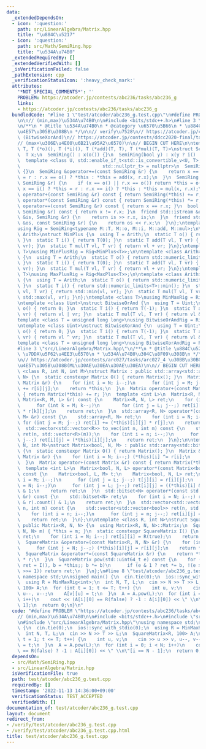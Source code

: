 ```yaml
---
data:
  _extendedDependsOn:
  - icon: ':question:'
    path: src/LinearAlgebra/Matrix.hpp
    title: "\u884C\u5217"
  - icon: ':question:'
    path: src/Math/SemiRing.hpp
    title: "\u534A\u74B0"
  _extendedRequiredBy: []
  _extendedVerifiedWith: []
  _isVerificationFailed: false
  _pathExtension: cpp
  _verificationStatusIcon: ':heavy_check_mark:'
  attributes:
    '*NOT_SPECIAL_COMMENTS*': ''
    PROBLEM: https://atcoder.jp/contests/abc236/tasks/abc236_g
    links:
    - https://atcoder.jp/contests/abc236/tasks/abc236_g
  bundledCode: "#line 1 \"test/atcoder/abc236_g.test.cpp\"\n#define PROBLEM \"https://atcoder.jp/contests/abc236/tasks/abc236_g\"\
    \n\n// (min,max)\u534A\u74B0\n\n#include <bits/stdc++.h>\n#line 3 \"src/Math/SemiRing.hpp\"\
    \n/**\n * @title \u534A\u74B0\n * @category \u6570\u5B66\n * \u884C\u5217\u306B\
    \u4E57\u305B\u308B\n */\n\n// verify\u7528\n// https://atcoder.jp/contests/abc009/tasks/abc009_4\
    \ (BitwiseXorAnd)\n// https://atcoder.jp/contests/ddcc2020-final/tasks/ddcc2020_final_b\n\
    // (max+\u306E\u4E00\u6B21\u95A2\u6570)\n\n// BEGIN CUT HERE\n\ntemplate <typename\
    \ T, T (*o)(), T (*i)(), T (*add)(T, T), T (*mul)(T, T)>\nstruct SemiRing {\n\
    \  T x;\n  SemiRing() : x(o()) {}\n  SemiRing(bool y) : x(y ? i() : o()) {}\n\
    \  template <class U, std::enable_if_t<std::is_convertible_v<U, T>,\n        \
    \                              std::nullptr_t> = nullptr>\n  SemiRing(U y) : x((T)y)\
    \ {}\n  SemiRing &operator+=(const SemiRing &r) {\n    return x == o() ? *this\
    \ = r : r.x == o() ? *this : *this = add(x, r.x);\n  }\n  SemiRing &operator*=(const\
    \ SemiRing &r) {\n    if (x == o() || r.x == o()) return *this = o();\n    return\
    \ x == i() ? *this = r : r.x == i() ? *this : *this = mul(x, r.x);\n  }\n  SemiRing\
    \ operator+(const SemiRing &r) const { return SemiRing(*this) += r; }\n  SemiRing\
    \ operator*(const SemiRing &r) const { return SemiRing(*this) *= r; }\n  bool\
    \ operator==(const SemiRing &r) const { return x == r.x; }\n  bool operator!=(const\
    \ SemiRing &r) const { return x != r.x; }\n  friend std::istream &operator>>(std::istream\
    \ &is, SemiRing &r) {\n    return is >> r.x, is;\n  }\n  friend std::ostream &operator<<(std::ostream\
    \ &os, const SemiRing &r) {\n    return os << r.x;\n  }\n};\ntemplate <class M>\n\
    using Rig = SemiRing<typename M::T, M::o, M::i, M::add, M::mul>;\n\ntemplate <class\
    \ Arith>\nstruct MinPlus {\n  using T = Arith;\n  static T o() { return std::numeric_limits<T>::max();\
    \ }\n  static T i() { return T(0); }\n  static T add(T vl, T vr) { return std::min(vl,\
    \ vr); }\n  static T mul(T vl, T vr) { return vl + vr; }\n};\ntemplate <class\
    \ T>\nusing MinPlusRig = Rig<MinPlus<T>>;\n\ntemplate <class Arith>\nstruct MaxPlus\
    \ {\n  using T = Arith;\n  static T o() { return std::numeric_limits<T>::min();\
    \ }\n  static T i() { return T(0); }\n  static T add(T vl, T vr) { return std::max(vl,\
    \ vr); }\n  static T mul(T vl, T vr) { return vl + vr; }\n};\ntemplate <class\
    \ T>\nusing MaxPlusRig = Rig<MaxPlus<T>>;\n\ntemplate <class Arith>\nstruct MinMax\
    \ {\n  using T = Arith;\n  static T o() { return std::numeric_limits<T>::max();\
    \ }\n  static T i() { return std::numeric_limits<T>::min(); }\n  static T add(T\
    \ vl, T vr) { return std::min(vl, vr); }\n  static T mul(T vl, T vr) { return\
    \ std::max(vl, vr); }\n};\ntemplate <class T>\nusing MinMaxRig = Rig<MinMax<T>>;\n\
    \ntemplate <class Uint>\nstruct BitwiseOrAnd {\n  using T = Uint;\n  static T\
    \ o() { return 0; }\n  static T i() { return T(-1); }\n  static T add(T vl, T\
    \ vr) { return vl | vr; }\n  static T mul(T vl, T vr) { return vl & vr; }\n};\n\
    template <class T = unsigned long long>\nusing BitwiseOrAndRig = Rig<BitwiseOrAnd<T>>;\n\
    \ntemplate <class Uint>\nstruct BitwiseXorAnd {\n  using T = Uint;\n  static T\
    \ o() { return 0; }\n  static T i() { return T(-1); }\n  static T add(T vl, T\
    \ vr) { return vl ^ vr; }\n  static T mul(T vl, T vr) { return vl & vr; }\n};\n\
    template <class T = unsigned long long>\nusing BitwiseXorAndRig = Rig<BitwiseXorAnd<T>>;\n\
    #line 3 \"src/LinearAlgebra/Matrix.hpp\"\n/**\n * @title \u884C\u5217\n * @category\
    \ \u7DDA\u5F62\u4EE3\u6570\n * \u534A\u74B0\u304C\u8F09\u308B\n */\n\n// verify\u7528\
    \n// https://atcoder.jp/contests/arc027/tasks/arc027_4 \u30BB\u30B0\u6728\u306B\
    \u4E57\u305B\u308B(ML\u30AE\u30EA\u30AE\u30EA)\n\n// BEGIN CUT HERE\n\ntemplate\
    \ <class R, int N, int M>\nstruct Matrix : public std::array<std::array<R, M>,\
    \ N> {\n  static constexpr Matrix O() { return Matrix(); }\n  Matrix &operator+=(const\
    \ Matrix &r) {\n    for (int i = N; i--;)\n      for (int j = M; j--;) (*this)[i][j]\
    \ += r[i][j];\n    return *this;\n  }\n  Matrix operator+(const Matrix &r) const\
    \ { return Matrix(*this) += r; }\n  template <int L>\n  Matrix<R, N, L> operator*(const\
    \ Matrix<R, M, L> &r) const {\n    Matrix<R, N, L> ret;\n    for (int i = N; i--;)\n\
    \      for (int k = M; k--;)\n        for (int j = L; j--;) ret[i][j] += (*this)[i][k]\
    \ * r[k][j];\n    return ret;\n  }\n  std::array<R, N> operator*(const std::array<R,\
    \ M> &r) const {\n    std::array<R, N> ret;\n    for (int i = N; i--;)\n     \
    \ for (int j = M; j--;) ret[i] += (*this)[i][j] * r[j];\n    return ret;\n  }\n\
    \  std::vector<std::vector<R>> to_vec(int n, int m) const {\n    std::vector<std::vector<R>>\
    \ ret(n, std::vector<R>(m));\n    for (int i = n; i--;)\n      for (int j = m;\
    \ j--;) ret[i][j] = (*this)[i][j];\n    return ret;\n  }\n};\n\ntemplate <int\
    \ N, int M>\nstruct Matrix<bool, N, M> : public std::array<std::bitset<M>, N>\
    \ {\n  static constexpr Matrix O() { return Matrix(); }\n  Matrix &operator+=(const\
    \ Matrix &r) {\n    for (int i = N; i--;) (*this)[i] ^= r[i];\n    return *this;\n\
    \  }\n  Matrix operator+(const Matrix &r) const { return Matrix(*this) += r; }\n\
    \  template <int L>\n  Matrix<bool, N, L> operator*(const Matrix<bool, M, L> &r)\
    \ const {\n    Matrix<bool, L, M> t;\n    Matrix<bool, N, L> ret;\n    for (int\
    \ i = M; i--;)\n      for (int j = L; j--;) t[j][i] = r[i][j];\n    for (int i\
    \ = N; i--;)\n      for (int j = L; j--;) ret[i][j] = ((*this)[i] & t[j]).count()\
    \ & 1;\n    return ret;\n  }\n  std::bitset<N> operator*(const std::bitset<N>\
    \ &r) const {\n    std::bitset<N> ret;\n    for (int i = N; i--;) ret[i] = ((*this)[i]\
    \ & r).count() & 1;\n    return ret;\n  }\n  std::vector<std::vector<bool>> to_vec(int\
    \ n, int m) const {\n    std::vector<std::vector<bool>> ret(n, std::vector<bool>(m));\n\
    \    for (int i = n; i--;)\n      for (int j = m; j--;) ret[i][j] = (*this)[i][j];\n\
    \    return ret;\n  }\n};\n\ntemplate <class R, int N>\nstruct SquareMatrix :\
    \ public Matrix<R, N, N> {\n  using Matrix<R, N, N>::Matrix;\n  SquareMatrix(Matrix<R,\
    \ N, N> m) { *this = m; }\n  static constexpr SquareMatrix I() {\n    SquareMatrix\
    \ ret;\n    for (int i = N; i--;) ret[i][i] = R(true);\n    return ret;\n  }\n\
    \  SquareMatrix &operator=(const Matrix<R, N, N> &r) {\n    for (int i = N; i--;)\n\
    \      for (int j = N; j--;) (*this)[i][j] = r[i][j];\n    return *this;\n  }\n\
    \  SquareMatrix &operator*=(const SquareMatrix &r) {\n    return *this = (*this)\
    \ * r;\n  }\n  SquareMatrix pow(std::uint64_t e) const {\n    for (SquareMatrix\
    \ ret = I(), b = *this;; b *= b)\n      if (e & 1 ? ret *= b, !(e >>= 1) : !(e\
    \ >>= 1)) return ret;\n  }\n};\n#line 8 \"test/atcoder/abc236_g.test.cpp\"\nusing\
    \ namespace std;\n\nsigned main() {\n  cin.tie(0);\n  ios::sync_with_stdio(0);\n\
    \  using R = MinMaxRig<int>;\n  int N, T, L;\n  cin >> N >> T >> L;\n  SquareMatrix<R,\
    \ 100> A;\n  for (int t = 1; t <= T; t++) {\n    int u, v;\n    cin >> u >> v,\
    \ u--, v--;\n    A[v][u] = t;\n  }\n  A = A.pow(L);\n  for (int i = 0; i < N;\
    \ i++)\n    cout << (A[i][0] == R(false) ? -1 : A[i][0]) << \" \\n\"[i == N -\
    \ 1];\n  return 0;\n}\n"
  code: "#define PROBLEM \"https://atcoder.jp/contests/abc236/tasks/abc236_g\"\n\n\
    // (min,max)\u534A\u74B0\n\n#include <bits/stdc++.h>\n#include \"src/Math/SemiRing.hpp\"\
    \n#include \"src/LinearAlgebra/Matrix.hpp\"\nusing namespace std;\n\nsigned main()\
    \ {\n  cin.tie(0);\n  ios::sync_with_stdio(0);\n  using R = MinMaxRig<int>;\n\
    \  int N, T, L;\n  cin >> N >> T >> L;\n  SquareMatrix<R, 100> A;\n  for (int\
    \ t = 1; t <= T; t++) {\n    int u, v;\n    cin >> u >> v, u--, v--;\n    A[v][u]\
    \ = t;\n  }\n  A = A.pow(L);\n  for (int i = 0; i < N; i++)\n    cout << (A[i][0]\
    \ == R(false) ? -1 : A[i][0]) << \" \\n\"[i == N - 1];\n  return 0;\n}"
  dependsOn:
  - src/Math/SemiRing.hpp
  - src/LinearAlgebra/Matrix.hpp
  isVerificationFile: true
  path: test/atcoder/abc236_g.test.cpp
  requiredBy: []
  timestamp: '2022-11-13 14:36:00+09:00'
  verificationStatus: TEST_ACCEPTED
  verifiedWith: []
documentation_of: test/atcoder/abc236_g.test.cpp
layout: document
redirect_from:
- /verify/test/atcoder/abc236_g.test.cpp
- /verify/test/atcoder/abc236_g.test.cpp.html
title: test/atcoder/abc236_g.test.cpp
---
```

